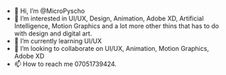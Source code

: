 - 👋 Hi, I’m @MicroPyscho
- 👀 I’m interested in UI/UX, Design, Animation, Adobe XD, Artificial Intelligence, Motion Graphics and a lot more other thins that has to do with design and digital art.
- 🌱 I’m currently learning UI/UX
- 💞️ I’m looking to collaborate on UI/UX, Animation, Motion Graphics, Adobe XD
- 📫 How to reach me 07051739424.

<!---
MicroPyscho/MicroPyscho is a ✨ special ✨ repository because its `README.md` (this file) appears on your GitHub profile.
You can click the Preview link to take a look at your changes.
--->
